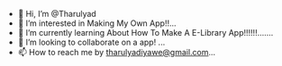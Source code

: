 - 👋 Hi, I’m @Tharulyad
- 👀 I’m interested in Making My Own App!!...
- 🌱 I’m currently learning About How To Make A E-Library App!!!!!!.......
- 💞️ I’m looking to collaborate on a app! ...
- 📫 How to reach me by tharulyadiyawe@gmail.com...

<!---
Tharulyad/Tharulyad is a ✨ special ✨ repository because its `README.md` (this file) appears on your GitHub profile.
You can click the Preview link to take a look at your changes.
--->
